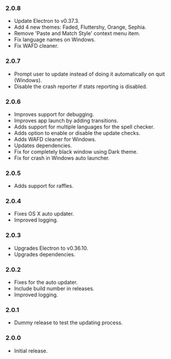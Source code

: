 ### 2.0.8

- Update Electron to v0.37.3.
- Add 4 new themes: Faded, Fluttershy, Orange, Sephia.
- Remove 'Paste and Match Style' context menu item.
- Fix language names on Windows.
- Fix WAFD cleaner.

### 2.0.7

- Prompt user to update instead of doing it automatically on quit (Windows).
- Disable the crash reporter if stats reporting is disabled.

### 2.0.6

- Improves support for debugging.
- Improves app launch by adding transitions.
- Adds support for multiple languages for the spell checker.
- Adds option to enable or disable the update checks.
- Adds WAFD cleaner for Windows.
- Updates dependencies.
- Fix for completely black window using Dark theme.
- Fix for crash in Windows auto launcher.

### 2.0.5

- Adds support for raffles.

### 2.0.4

- Fixes OS X auto updater.
- Improved logging.

### 2.0.3

- Upgrades Electron to v0.36.10.
- Upgrades dependencies.

### 2.0.2

- Fixes for the auto updater.
- Include build number in releases.
- Improved logging.

### 2.0.1

- Dummy release to test the updating process.

### 2.0.0

- Initial release.
